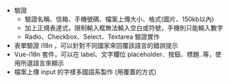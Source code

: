 - 驗證
    - 驗證名稱、信箱、手機號碼、檔案上傳大小、格式(圖片、150kb以內)
    - 加上正規表達式，限制輸入框無法輸入空白或符號，手機則只能輸入數字
    - Radio、Checkbox、Select、Textarea 驗證實作
- 表單驗證 i18n ，可以針對不同國家來回覆該語言的錯誤提示
- Vue-i18n 套件，可以在 label、文字欄位 placeholder、按鈕、標題..等，使用所選語言來顯示
- 檔案上傳 input 的字樣多國語系製作 (用覆蓋的方式)